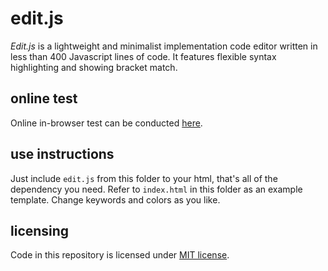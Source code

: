 # edit.js

*Edit.js* is a lightweight and minimalist implementation code editor written in less than 400 Javascript lines of code. It features flexible syntax highlighting and showing bracket match.

## online test

Online in-browser test can be conducted [here](https://contrast-zone.github.io/edit.js/).

## use instructions

Just include `edit.js` from this folder to your html, that's all of the dependency you need. Refer to `index.html` in this folder as an example template. Change keywords and colors as you like.

## licensing

Code in this repository is licensed under [MIT license](LICENSE).
